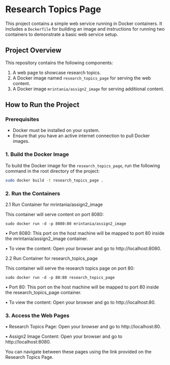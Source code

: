 # Research Topics Page

This project contains a simple web service running in Docker containers. It includes a `Dockerfile` for building an image and instructions for running two containers to demonstrate a basic web service setup.

## Project Overview

This repository contains the following components:
1. A web page to showcase research topics.
2. A Docker image named `research_topics_page` for serving the web content.
3. A Docker image `mrintania/assign2_image` for serving additional content.

## How to Run the Project

### Prerequisites

- Docker must be installed on your system.
- Ensure that you have an active internet connection to pull Docker images.

### 1. Build the Docker Image

To build the Docker image for the `research_topics_page`, run the following command in the root directory of the project:

```bash
sudo docker build -t research_topics_page .
```

### 2. Run the Containers

2.1 Run Container for mrintania/assign2_image

This container will serve content on port 8080:

```
sudo docker run -d -p 8080:80 mrintania/assign2_image
```

•	Port 8080: This port on the host machine will be mapped to port 80 inside the mrintania/assign2_image container.

•	To view the content: Open your browser and go to http://localhost:8080.

2.2 Run Container for research_topics_page

This container will serve the research topics page on port 80:
```
sudo docker run -d -p 80:80 research_topics_page
```
•	Port 80: This port on the host machine will be mapped to port 80 inside the research_topics_page container.

•	To view the content: Open your browser and go to http://localhost:80.

### 3. Access the Web Pages

•	Research Topics Page: Open your browser and go to http://localhost:80.

•	Assign2 Image Content: Open your browser and go to http://localhost:8080.

You can navigate between these pages using the link provided on the Research Topics Page.